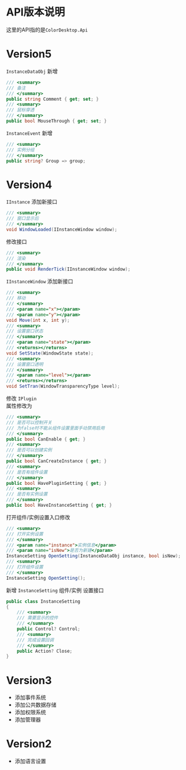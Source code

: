 # API版本说明
这里的API指的是`ColorDesktop.Api`

# Version5
`InstanceDataObj` 新增
```C#
/// <summary>
/// 备注
/// </summary>
public string Comment { get; set; }
/// <summary>
/// 鼠标穿透
/// </summary>
public bool MouseThrough { get; set; }
```

`InstanceEvent` 新增
```C#
/// <summary>
/// 实例分组
/// </summary>
public string? Group => group;
```

# Version4
`IInstance` 添加新接口
```C#
/// <summary>
/// 窗口显示后
/// </summary>
void WindowLoaded(IInstanceWindow window);
```
修改接口
```C#
/// <summary>
/// 渲染
/// </summary>
public void RenderTick(IInstanceWindow window);
```

`IInstanceWindow` 添加新接口
```C#
/// <summary>
/// 移动
/// </summary>
/// <param name="x"></param>
/// <param name="y"></param>
void Move(int x, int y);
/// <summary>
/// 设置窗口状态
/// </summary>
/// <param name="state"></param>
/// <returns></returns>
void SetState(WindowState state);
/// <summary>
/// 设置窗口透明
/// </summary>
/// <param name="level"></param>
/// <returns></returns>
void SetTran(WindowTransparencyType level);
```

修改 `IPlugin`  
属性修改为
```C#
/// <summary>
/// 是否可以控制开关
/// 为false时不能从组件设置里面手动禁用启用
/// </summary>
public bool CanEnable { get; }
/// <summary>
/// 是否可以创建实例
/// </summary>
public bool CanCreateInstance { get; }
/// <summary>
/// 是否有组件设置
/// </summary>
public bool HavePluginSetting { get; }
/// <summary>
/// 是否有实例设置
/// </summary>
public bool HaveInstanceSetting { get; }
```
打开组件/实例设置入口修改
```C#
/// <summary>
/// 打开实例设置
/// </summary>
/// <param name="instance">实例信息</param>
/// <param name="isNew">是否为新建</param>
InstanceSetting OpenSetting(InstanceDataObj instance, bool isNew);
/// <summary>
/// 打开组件设置
/// </summary>
InstanceSetting OpenSetting();
```

新增 `InstanceSetting` 组件/实例 设置接口
```C#
public class InstanceSetting
{
    /// <summary>
    /// 需要显示的控件
    /// </summary>
    public Control? Control;
    /// <summary>
    /// 完成设置回调
    /// </summary>
    public Action? Close;
}
```

# Version3
- 添加事件系统
- 添加公共数据存储
- 添加权限系统
- 添加管理器

# Version2
- 添加语言设置